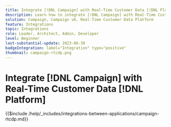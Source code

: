 ```yaml
---
title: Integrate [!DNL Campaign] with Real-Time Customer Data [!DNL Platform] 
description: Learn how to integrate [!DNL Campaign] with Real-Time Customer Data [!DNL Platform].
solution: Campaign, Campaign v8, Real-Time Customer Data Platform
feature: Integrations
topic: Integrations
role: Leader, Architect, Admin, Developer
level: Beginner
last-substantial-update: 2023-06-30
badgeIntegration: label="Integration" type="positive"
thumbnail: campaign-rtcdp.png
---
```


# Integrate [!DNL Campaign] with Real-Time Customer Data [!DNL Platform]

{{$include /help/_includes/integrations-between-applications/campaign-rtcdp.md}}
